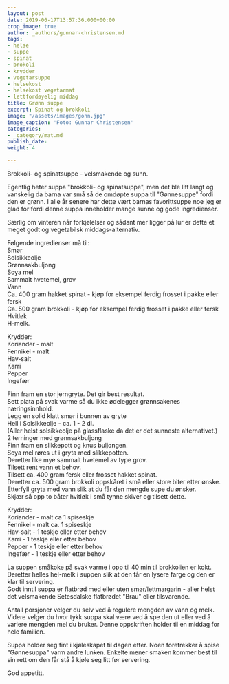 ```yaml
---
layout: post
date: 2019-06-17T13:57:36.000+00:00
crop_image: true
author: _authors/gunnar-christensen.md
tags:
- helse
- suppe
- spinat
- brokoli
- krydder
- vegetarsuppe
- helsekost
- helsekost vegetarmat
- lettfordøyelig middag
title: Grønn suppe
excerpt: Spinat og brokkoli
image: "/assets/images/gonn.jpg"
image_caption: 'Foto: Gunnar Christensen'
categories:
- _category/mat.md
publish_date: 
weight: 4

---
```

Brokkoli- og spinatsuppe - velsmakende og sunn.

Egentlig heter suppa "brokkoli- og spinatsuppe", men det ble litt langt og vanskelig da barna var små så de omdøpte suppa til "Gønnesuppe" fordi den er grønn. I alle år senere har dette vært barnas favorittsuppe noe jeg er glad for fordi denne suppa inneholder mange sunne og gode ingredienser.

Særlig om vinteren når forkjølelser og sådant mer ligger på lur er dette et meget godt og vegetabilsk middags-alternativ.

Følgende ingredienser må til:  
Smør  
Solsikkeolje  
Grønnsakbuljong  
Soya mel  
Sammalt hvetemel, grov  
Vann  
Ca. 400 gram hakket spinat - kjøp for eksempel ferdig frosset i pakke eller fersk  
Ca. 500 gram brokkoli - kjøp for eksempel ferdig frosset i pakke eller fersk  
Hvitløk  
H-melk.

Krydder:  
Koriander - malt  
Fennikel - malt  
Hav-salt  
Karri  
Pepper  
Ingefær

Finn fram en stor jerngryte. Det gir best resultat.  
Sett plata på svak varme så du ikke ødelegger grønnsakenes næringsinnhold.  
Legg en solid klatt smør i bunnen av gryte  
Hell i Solsikkeolje - ca. 1 - 2 dl.  
(Aller helst solsikkeolje på glassflaske da det er det sunneste alternativet.)  
2 terninger med grønnsakbuljong  
Finn fram en slikkepott og knus buljongen.  
Soya mel røres ut i gryta med slikkepotten.  
Deretter like mye sammalt hvetemel av type grov.  
Tilsett rent vann et behov.  
Tilsett ca. 400 gram fersk eller frosset hakket spinat.  
Deretter ca. 500 gram brokkoli oppskåret i små eller store biter etter ønske.  
Etterfyll gryta med vann slik at du får den mengde supe du ønsker.  
Skjær så opp to båter hvitløk i små tynne skiver og tilsett dette.

Krydder:  
Koriander - malt ca 1 spiseskje  
Fennikel - malt ca. 1 spiseskje  
Hav-salt - 1 teskje eller etter behov  
Karri - 1 teskje eller etter behov  
Pepper - 1 teskje eller etter behov  
Ingefær - 1 teskje eller etter behov

La suppen småkoke på svak varme i opp til 40 min til brokkolien er kokt.  
Deretter helles hel-melk i suppen slik at den får en lysere farge og den er klar til servering.  
Godt inntil suppa er flatbrød med eller uten smør/lettmargarin - aller helst det velsmakende Setesdalske flatbrødet "Brau" eller tilsvarende.

Antall porsjoner velger du selv ved å regulere mengden av vann og melk. Videre velger du hvor tykk suppa skal være ved å spe den ut eller ved å variere mengden mel du bruker. Denne oppskriften holder til en middag for hele familien.

Suppa holder seg fint i kjøleskapet til dagen etter. Noen foretrekker å spise "Gønnesuppa" varm andre lunken. Enkelte mener smaken kommer best til sin rett om den får stå å kjøle seg litt før servering.

God appetitt.